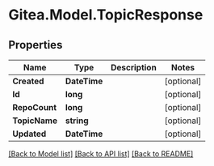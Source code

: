 
# Gitea.Model.TopicResponse

## Properties

Name | Type | Description | Notes
------------ | ------------- | ------------- | -------------
**Created** | **DateTime** |  | [optional] 
**Id** | **long** |  | [optional] 
**RepoCount** | **long** |  | [optional] 
**TopicName** | **string** |  | [optional] 
**Updated** | **DateTime** |  | [optional] 

[[Back to Model list]](../README.md#documentation-for-models)
[[Back to API list]](../README.md#documentation-for-api-endpoints)
[[Back to README]](../README.md)

